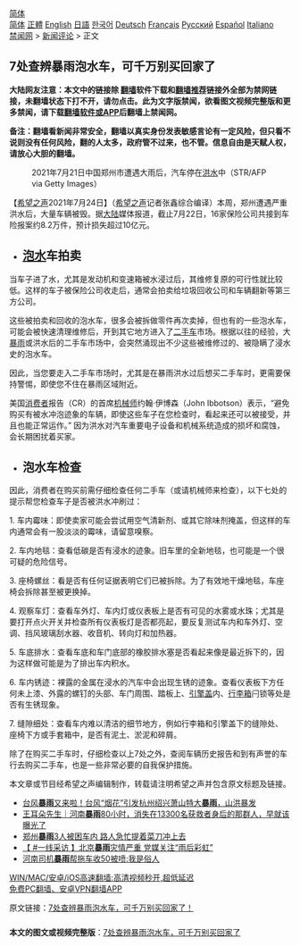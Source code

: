 <!-- 面包屑导航 --> <div class="breadcrumb"><!-- GTranslate: https://gtranslate.io/ -->  <div class="switcher notranslate">  <div class="selected">  <a href="#" onclick="return false;"> 简体</a>  </div>  <div class="option">  <a href="https://www.bannedbook.org" onclick="doGTranslate('zh-CN|zh-CN');jQuery('div.switcher div.selected a').html(jQuery(this).html());return false;" title="简体中文" class="nturl selected"> 简体</a>  <a href="https://www.bannedbook.org/zh-tw/" onclick="doGTranslate('zh-CN|zh-TW');jQuery('div.switcher div.selected a').html(jQuery(this).html());return false;" title="繁體中文" class="nturl"> 正體</a>  <a href="https://www.bannedbook.org/en/" onclick="doGTranslate('zh-CN|en');jQuery('div.switcher div.selected a').html(jQuery(this).html());return false;" title="English" class="nturl"> English</a>  <a href="https://www.bannedbook.org/ja/" onclick="doGTranslate('zh-CN|ja');jQuery('div.switcher div.selected a').html(jQuery(this).html());return false;" title="日本語" class="nturl"> 日語</a>  <a href="https://www.bannedbook.org/ko/" onclick="doGTranslate('zh-CN|ko');jQuery('div.switcher div.selected a').html(jQuery(this).html());return false;" title="한국어" class="nturl"> 한국어</a>  <a href="https://www.bannedbook.org/de/" onclick="doGTranslate('zh-CN|de');jQuery('div.switcher div.selected a').html(jQuery(this).html());return false;" title="Deutsch" class="nturl"> Deutsch</a>  <a href="https://www.bannedbook.org/fr/" onclick="doGTranslate('zh-CN|fr');jQuery('div.switcher div.selected a').html(jQuery(this).html());return false;" title="Français" class="nturl"> Français</a>  <a href="https://www.bannedbook.org/ru/" onclick="doGTranslate('zh-CN|ru');jQuery('div.switcher div.selected a').html(jQuery(this).html());return false;" title="Русский" class="nturl"> Русский</a>  <a href="https://www.bannedbook.org/es/" onclick="doGTranslate('zh-CN|es');jQuery('div.switcher div.selected a').html(jQuery(this).html());return false;" title="Español" class="nturl"> Español</a>  <a href="https://www.bannedbook.org/it/" onclick="doGTranslate('zh-CN|it');jQuery('div.switcher div.selected a').html(jQuery(this).html());return false;" title="Italiano" class="nturl"> Italiano</a>  </div>  </div>      <div class='breadcrumb-sub'><!-- Breadcrumb NavXT 6.3.0 --> <a href="https://www.bannedbook.org/" class="home">禁闻网</a> &gt; <a href="https://www.bannedbook.org/bnews/comments/" class="category">新闻评论</a> &gt; 正文</div></div><h2>7处查辨暴雨泡水车，可千万别买回家了</h2> <p class="notice"><b>大陆网友注意：本文中的链接除 <a href="https://github.com/bannedbook/fanqiang" >翻墙</a>软件下载和<a href="https://github.com/killgcd/justmysocks/blob/master/README.md">翻墙推荐</a>链接外全部为禁网链接，未翻墙状态下打不开，请勿点击。此为文字版禁闻，欲看图文视频完整版和更多禁闻，请下载<a href="https://github.com/bannedbook/fanqiang">翻墙软件或APP</a>后翻墙上禁闻网。</p><p>备注：翻墙看新闻非常安全，翻墙以真实身份发表敏感言论有一定风险，但只看不说则没有任何风险，翻的人太多，政府管不过来，也不管。信息自由是天赋人权，请放心大胆的翻墙。</b></p>  <div class="entry"> <figure> <p><figcaption>2021年7月21日中国郑州市遭遇大雨后，汽车停在<a href="https://www.bannedbook.org/bnews/tag/%e6%b4%aa%e6%b0%b4/" class="st_tag internal_tag" rel="tag" title="标签 洪水 下的日志">洪水</a>中（STR/AFP via Getty Images）</figcaption></figure> <p>【<span class='wp_keywordlink_affiliate'><a href="https://www.soundofhope.org" title="希望之声" target="_blank">希望之声</a></span>2021年7月24日】（<a href="https://www.bannedbook.org/bnews/tag/%e5%b8%8c%e6%9c%9b%e4%b9%8b%e5%a3%b0/" class="st_tag internal_tag" rel="tag" title="标签 希望之声 下的日志">希望之声</a>记者张鑫综合编译）本周，郑州遭遇严重洪水后，大量车辆被毁。据<span class='wp_keywordlink_affiliate'><a href="https://www.bannedbook.org/" title="大陆" target="_blank">大陆</a></span>媒体报道，截止7月22日，16家保险公司共接到车险报案约8.2万件，预计损失超过10亿元。</p> <ul> <li> <h2><a href="https://www.bannedbook.org/bnews/tag/%E6%B3%A1%E6%B0%B4/" class="st_tag internal_tag" rel="tag" title="标签 泡水 下的日志">泡水</a>车拍卖</h2> </li> </ul> <p>当车子进了水，尤其是发动机和变速箱被水浸过后，其维修复原的可行性就比较低。这样的车子被保险公司收走后，通常会拍卖给垃圾回收公司和车辆翻新等第三方公司。</p> <p>这些被拍卖和回收的泡水车，很多会被拆做零件再次卖掉，但也有的一些泡水车，可能会被快速清理维修后，开到其它地方进入了<a href="https://www.bannedbook.org/bnews/tag/%E4%BA%8C%E6%89%8B%E8%BD%A6/" class="st_tag internal_tag" rel="tag" title="标签 二手车 下的日志">二手车</a>市场。根据以往的经验，大<a href="https://www.bannedbook.org/bnews/tag/%E6%9A%B4%E9%9B%A8/" class="st_tag internal_tag" rel="tag" title="标签 暴雨 下的日志">暴雨</a>或洪水后的二手车市场中，会突然涌现出不少这些被维修过的、被隐瞒了浸水史的泡水车。</p> <p>因此，当您要走入二手车市场时，尤其是在暴雨洪水过后想买二手车时，更需要保持警惕，即使您不住在暴雨区域附近。</p>  <p>美国<a href="https://www.bannedbook.org/bnews/tag/%E6%B6%88%E8%B4%B9%E8%80%85/" class="st_tag internal_tag" rel="tag" title="标签 消费者 下的日志">消费者</a>报告（CR）的首席<a href="https://www.bannedbook.org/bnews/tag/%E6%9C%BA%E6%A2%B0%E5%B8%88/" class="st_tag internal_tag" rel="tag" title="标签 机械师 下的日志">机械师</a>约翰·伊博森（John Ibbotson）表示，“避免购买有被水冲泡迹象的车辆，即使这些车子在您检查时，看起来还可以被接受，并且也能正常运作。” 因为洪水对汽车重要电子设备和机械系统造成的损坏和腐蚀，会长期困扰着买家。</p> <ul> <li> <h2>泡水车检查</h2> </li> </ul> <p>因此，消费者在购买前需仔细检查任何二手车（或请机械师来检查），以下七处的提示帮您检查车子是否被洪水冲刷过：</p> <p>1. 车内霉味：即使卖家可能会尝试用空气清新剂、或其它除味剂掩盖，但这样的车内通常会有一股淡淡的霉味，请留意嗅察。</p> <p>2. 车内地毯：查看低碳是否有浸水的迹象。旧车里的全新地毯，也可能是一个很可疑的危险信号。</p>  <p>3. 座椅螺丝：看是否有任何证据表明它们已被拆除。为了有效地干燥地毯，车座椅会拆除甚至被更换掉。</p> <p>4. 观察车灯：查看车外灯、车内灯或仪表板上是否有可见的水雾或水珠；尤其是要打开点火开关并检查所有仪表板灯是否都亮起，要反复测试车内和车外灯、空调、挡风玻璃刮水器、收音机、转向灯和加热器。</p> <p>5. 车底排水：查看车底和车门底部的橡胶排水塞是否看起来像是最近拆下的，因为这样做可能是为了排出车内积水。</p> <p>6. 车内锈迹：裸露的金属在浸水的汽车中会出现生锈的迹象。查看仪表板下方任何未上漆、外露的螺钉的头部、车门周围、踏板上、<a href="https://www.bannedbook.org/bnews/tag/%E5%BC%95%E6%93%8E%E7%9B%96/" class="st_tag internal_tag" rel="tag" title="标签 引擎盖 下的日志">引擎盖</a>内、<a href="https://www.bannedbook.org/bnews/tag/%e8%a1%8c%e6%9d%8e%e7%ae%b1/" class="st_tag internal_tag" rel="tag" title="标签 行李箱 下的日志">行李箱</a>闩锁等处是否有生锈现象。</p>  <p>7. 缝隙细处：查看车内难以清洁的细节地方，例如行李箱和引擎盖下的缝隙处、座椅下方或手套箱中，是否有泥土、淤泥和碎屑。</p> <p>除了在购买二手车时，仔细检查以上7处之外，查阅车辆历史报告和到有声誉的车行去购买二手车，也是一些非常必要的自我保护措施。</p> <p>本文章或节目经希望之声编辑制作，转载请注明希望之声并包含原文标题及链接。 </p> <ul class='op-related-articles' title='相关阅读'> <li><a href='https://www.bannedbook.org/bnews/taiwannews/20210725/1593619.html' target='_blank'>台风<b>暴雨</b>又来啦！台风“烟花”引发杭州绍兴萧山特大<b>暴雨</b>，山洪暴发</a></li> <li><a href='https://www.bannedbook.org/bnews/baitai/20210724/1593532.html' target='_blank'>王耳朵先生｜河南<b>暴雨</b>80小时，消失在13300名获救者身后的那群人，早就该曝光了</a></li> <li><a href='https://www.bannedbook.org/bnews/cbnews/20210724/1593494.html' target='_blank'>郑州<b>暴雨</b>3人被困车内 路人急忙提着菜刀冲上去</a></li> <li><a href='https://www.bannedbook.org/bnews/bannedvideo/20210724/1593490.html' target='_blank'>【 #一线采访 】北京<b>暴雨</b>灾情严重 党媒关注“雨后彩虹”</a></li> <li><a href='https://www.bannedbook.org/bnews/cnnews/20210724/1593479.html' target='_blank'>河南司机<b>暴雨</b>帮拖车收50被喷:我是俗人</a></li> </ul> <p class="texttj"> <a href="https://github.com/bannedbook/fanqiang/wiki/V2ray%E6%9C%BA%E5%9C%BA" target="_blank">WIN/MAC/安卓/iOS高速翻墙:高清视频秒开,超低延迟</a><br/> <a href="https://github.com/bannedbook/fanqiang/wiki/%E7%A6%81%E9%97%BB%E7%BD%91%E5%AE%89%E5%8D%93%E7%BF%BB%E5%A2%99%E6%96%B0%E9%97%BBAPP" target="_blank">免费PC翻墙、安卓VPN翻墙APP</a></p> <p>原文链接：<a class="src_link"  href="https://www.soundofhope.org/post/528974" target="_blank">7处查辨暴雨泡水车，可千万别买回家了！</a></p><a name='sharetosocial'></a>  <div style="margin-bottom:5px;padding-bottom:5px;clear:both"> <div id="archive-pix-1" class="banner-ads"> <!-- AuctionX Display platform tag START --> <div id="26318x728x90x621x_ADSLOT2" clicktrack="%%CLICK_URL_ESC%%"></div> <!-- AuctionX Display platform tag END --> </div> <div id="archive-pix-2" class="banner-ads"> <!-- AuctionX Display platform tag START --> <div id="26315x300x250x621x_ADSLOT2" clicktrack="%%CLICK_URL_ESC%%"></div> <!-- AuctionX Display platform tag END --> </div> </div>  <div id="archive-pix-1" class="banner-ads"> <!-- AuctionX Display platform tag START --> <div id="26318x728x90x621x_ADSLOT3" clicktrack="%%CLICK_URL_ESC%%"></div> <!-- AuctionX Display platform tag END --> </div> <div><b>本文的图文或视频完整版</b>：<a href='https://www.bannedbook.org/bnews/comments/20210725/1593663.html'>7处查辨暴雨泡水车，可千万别买回家了</a></div>  </div><!--END ENTRY--> 